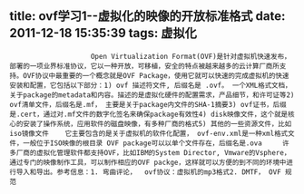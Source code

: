 title: ovf学习1--虚拟化的映像的开放标准格式
date: 2011-12-18 15:35:39
tags: 虚拟化
---


						Open Virtualization Format(OVF)是针对虚拟机快速发布，部署的一项业界标准协议，它以一种开放，可移植，安全的特点被越来越多的云计算厂商所支持。OVF协议中最重要的一个概念就是OVF Package，使用它就可以快速的完成虚拟机的快速安装和配置，它包括以下部分：1) ovf 描述符文件, 后缀名是 .ovf。 一个XML格式文档，关于package的metadata和内容。描述的是虚拟化硬件的配置需求，产品细节，和许可证等2) ovf清单文件，后缀名是.mf， 主要是关于package内文件的SHA-1摘要3) ovf证书，后缀是.cert，通过对.mf文件的数字化签名来确保package有效性4) disk映像文件，这个就是核心的安装了操作系统，应用软件的磁盘映像，有多种厂商的格式5) 其他的一些资源文件，比如iso镜像文件    它主要包含的是关于虚拟机的软件化配置， ovf-env.xml是一种xml格式文件，一般位于ISO映像的根目录 OVF package可以以单个文件存在，后缀名是.ova     许多厂商的虚拟化管理软件都支持OVF，比如IBM的System Director, Vmware的Vsphere，通过专门的映像制作工具，可以制作相应的OVF packge，这样就可以方便的到不同的环境中进行导入和导出。参考信息：1. 弯曲评论，  ovf协议：虚拟机的mp3格式2. DMTF， OVF 规范                                   